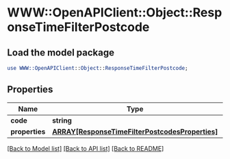 # WWW::OpenAPIClient::Object::ResponseTimeFilterPostcode

## Load the model package
```perl
use WWW::OpenAPIClient::Object::ResponseTimeFilterPostcode;
```

## Properties
Name | Type | Description | Notes
------------ | ------------- | ------------- | -------------
**code** | **string** |  | 
**properties** | [**ARRAY[ResponseTimeFilterPostcodesProperties]**](ResponseTimeFilterPostcodesProperties.md) |  | 

[[Back to Model list]](../README.md#documentation-for-models) [[Back to API list]](../README.md#documentation-for-api-endpoints) [[Back to README]](../README.md)



